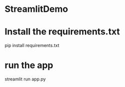 # StreamlitDemo

# Install the requirements.txt
pip install requirements.txt

# run the app
streamlit run app.py
